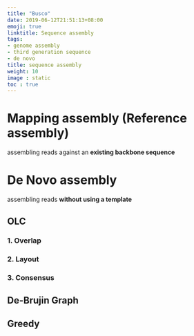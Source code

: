 ```yaml
---
title: "Busco"
date: 2019-06-12T21:51:13+08:00
emoji: true
linktitle: Sequence assembly
tags:
- genome assembly
- third generation sequence
- de novo
title: sequence assembly
weight: 10
image : static
toc : true
---
```


# Mapping assembly (Reference  assembly)

assembling reads against an **existing backbone sequence**

# De Novo assembly

assembling reads **without using a template**

## OLC

### 1. Overlap

### 2. Layout

### 3. Consensus

## De-Brujin Graph



## Greedy 

